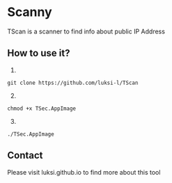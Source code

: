 # Scanny

TScan is a scanner to find info about public IP Address

## How to use it?

1.
```
git clone https://github.com/luksi-l/TScan
```

2.
```
chmod +x TSec.AppImage
```

3.
```
./TSec.AppImage
```

## Contact

Please visit luksi.github.io to find more about this tool
